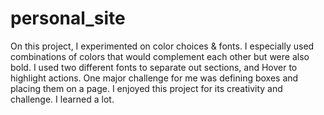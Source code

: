 # personal_site
On this project, I experimented on color choices & fonts. I especially used combinations of colors that would complement each other but were also bold. I used two different fonts to separate out sections, and Hover to highlight actions. 
One major challenge for me was defining boxes and placing them on a page.
I enjoyed this project for its creativity and challenge. I learned a lot.